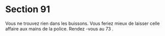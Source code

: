 # Section 91

Vous ne trouvez rien dans les buissons. Vous feriez mieux de laisser celle affaire aux
mains de la police. Rendez -vous au  73 .